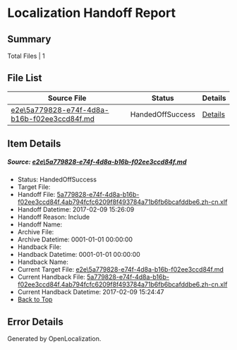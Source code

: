 # <a name='report-top'></a> Localization Handoff Report

## Summary
 Total Files | 1

## File List
 Source File | Status | Details 
 ----------- | ------ | ------- 
 [e2e\5a779828-e74f-4d8a-b16b-f02ee3ccd84f.md](https://github.com/OpenLocalizationTestOrg/ol-test0/blob/f80636d12d9c2f9f8a65c017bc54de576ce00e77/e2e/5a779828-e74f-4d8a-b16b-f02ee3ccd84f.md) | HandedOffSuccess | [Details](#66b9682dfaaf685bbe12cfee36d5a52a44cd63932)

## Item Details
##### <a name='66b9682dfaaf685bbe12cfee36d5a52a44cd63932'></a> Source: [e2e\5a779828-e74f-4d8a-b16b-f02ee3ccd84f.md](https://github.com/OpenLocalizationTestOrg/ol-test0/blob/f80636d12d9c2f9f8a65c017bc54de576ce00e77/e2e/5a779828-e74f-4d8a-b16b-f02ee3ccd84f.md)
* Status: HandedOffSuccess
* Target File: 
* Handoff File: [5a779828-e74f-4d8a-b16b-f02ee3ccd84f.4ab794fcfc6209f8f493784a71b6fb6bcafddbe6.zh-cn.xlf](https://github.com/OpenLocalizationTestOrg/ol-test0-handoff/blob/0c4529483187575c6635cba79eeae94c2fe3a1db/ol-handoff/OpenLocalizationTestOrg/ol-test0-zhcn/shujia/ht/5a779828-e74f-4d8a-b16b-f02ee3ccd84f.4ab794fcfc6209f8f493784a71b6fb6bcafddbe6.zh-cn.xlf)
* Handoff Datetime: 2017-02-09 15:26:09
* Handoff Reason: Include
* Handoff Name: 
* Archive File: 
* Archive Datetime: 0001-01-01 00:00:00
* Handback File: 
* Handback Datetime: 0001-01-01 00:00:00
* Handback Name: 
* Current Target File: [e2e\5a779828-e74f-4d8a-b16b-f02ee3ccd84f.md](https://github.com/OpenLocalizationTestOrg/ol-test0-zhcn/blob/4849a03049a637e40636e9359f8290f4b4a81d36/e2e/5a779828-e74f-4d8a-b16b-f02ee3ccd84f.md)
* Current Handback File: [5a779828-e74f-4d8a-b16b-f02ee3ccd84f.4ab794fcfc6209f8f493784a71b6fb6bcafddbe6.zh-cn.xlf](https://github.com/OpenLocalizationTestOrg/ol-test0-handback/blob/e29556ac97fc9141b2a7d49279f0dbfdd74d4c5d/ol-handback/OpenLocalizationTestOrg/ol-test0-zhcn/shujia/ht/5a779828-e74f-4d8a-b16b-f02ee3ccd84f.4ab794fcfc6209f8f493784a71b6fb6bcafddbe6.zh-cn.xlf)
* Current Handback Datetime: 2017-02-09 15:24:47
* [Back to Top](#report-top)


## Error Details

Generated by OpenLocalization.
